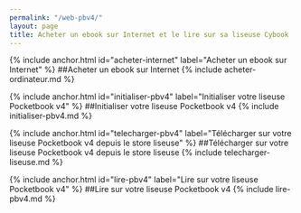 ```yaml
---
permalink: "/web-pbv4/"
layout: page
title: Acheter un ebook sur Internet et le lire sur sa liseuse Cybook
---
```


{% include anchor.html id="acheter-internet" label="Acheter un ebook sur Internet" %}
##Acheter un ebook sur Internet
{% include acheter-ordinateur.md %}

{% include anchor.html id="initialiser-pbv4" label="Initialiser votre liseuse Pocketbook v4" %}
##Initialiser votre liseuse Pocketbook v4
{% include initialiser-pbv4.md %}

{% include anchor.html id="telecharger-pbv4" label="Télécharger sur votre liseuse Pocketbook v4 depuis le store liseuse" %}
##Télécharger sur votre liseuse Pocketbook v4 depuis le store liseuse
{% include telecharger-liseuse.md %}

{% include anchor.html id="lire-pbv4" label="Lire sur votre liseuse Pocketbook v4" %}
##Lire sur votre liseuse Pocketbook v4
{% include lire-pbv4.md %}